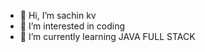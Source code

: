 - 👋 Hi, I’m sachin kv
- 👀 I’m interested in coding
- 🌱 I’m currently learning JAVA FULL STACK


<!---
sachinkv1011/sachinkv1011 is a ✨ special ✨ repository because its `README.md` (this file) appears on your GitHub profile.
You can click the Preview link to take a look at your changes.
--->
